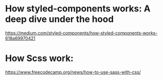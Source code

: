 # How styled-components works: A deep dive under the hood

https://medium.com/styled-components/how-styled-components-works-618a69970421

# How Scss work:

https://www.freecodecamp.org/news/how-to-use-sass-with-css/
